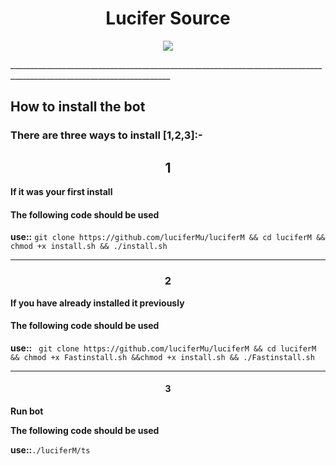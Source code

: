 <h1 align="center">    Lucifer Source</h1>
<p align="center">
<img src="https://i.ibb.co/sp4vDB7/file-20.jpg"></p>
______________________________________________________________________________________________________________________

## How to install the bot

### There are three ways to install [1,2,3]:-

<h2 align="center">1</h2>

**If it was your first install**

#### The following code should be used

**use::**  ``` git clone https://github.com/luciferMu/luciferM && cd luciferM && chmod +x install.sh && ./install.sh ```
______________________________________________________________________________________________________________________

<h3 align="center">2</h3>

**If you have already installed it previously**

#### The following code should be used

**use::**  ``` git clone https://github.com/luciferMu/luciferM && cd luciferM && chmod +x Fastinstall.sh &&chmod +x install.sh && ./Fastinstall.sh```

______________________________________________________________________________________________________________________

<h4 align="center">3</h4> 

**Run bot**

**The following code should be used**

**use::**```./luciferM/ts```
